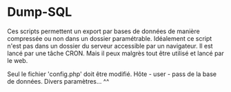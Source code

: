 Dump-SQL
========

Ces scripts permettent un export par bases de données de manière compressée ou non dans un dossier paramétrable.
Idéalement ce script n'est pas dans un dossier du serveur accessible par un navigateur. Il est lancé par une tâche CRON. Mais il peux malgrès tout être utilisé et lancé par le web.

Seul le fichier 'config.php' doit être modifié.
Hôte - user - pass de la base de données.
Divers paramètres... ^^
